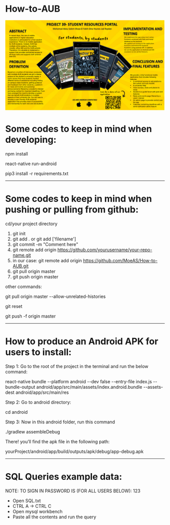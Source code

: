 # How-to-AUB


![alt text](https://github.com/MoeAS/How-to-AUB/blob/frontend/poster-fyp.png?raw=true)



# Some codes to keep in mind when developing:

npm install

react-native run-android

pip3 install -r requirements.txt

------------------------------------------------------------------------------------

# Some codes to keep in mind when pushing or pulling from github:

 cd/your project directory

 1) git init
 2) git add . or git add ['filename']
 3) git commit -m "Comment here"
 4) git remote add origin https://github.com/yourusername/your-repo-name.git
 5) in our case: git remote add origin https://github.com/MoeAS/How-to-AUB.git
 6) git pull origin master
 7) git push origin master

other commands:

git pull origin master --allow-unrelated-histories

git reset

git push -f origin master

------------------------------------------------------------------------------------

# How to produce an Android APK for users to install:

Step 1: Go to the root of the project in the terminal and run the below command:

react-native bundle --platform android --dev false --entry-file index.js --bundle-output android/app/src/main/assets/index.android.bundle --assets-dest android/app/src/main/res

Step 2: Go to android directory:

cd android

Step 3: Now in this android folder, run this command

./gradlew assembleDebug

There! you’ll find the apk file in the following path:

yourProject/android/app/build/outputs/apk/debug/app-debug.apk

------------------------------------------------------------------------------------

# SQL Queries example data:

NOTE: TO SIGN IN PASSWORD IS (FOR ALL USERS BELOW): 123

- Open SQL.txt
- CTRL A -> CTRL C
- Open mysql workbench
- Paste all the contents and run the query
